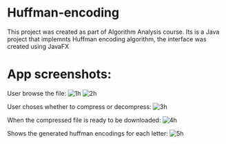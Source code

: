 # Huffman-encoding
This project was created as part of Algorithm Analysis course. Its is a Java project that implemnts Huffman encoding algorithm, the interface was created using JavaFX

# App screenshots:
User browse the file:
![1h](https://user-images.githubusercontent.com/65151701/212492346-6597dd91-250f-4a3a-b5c2-b95acaa09def.jpg)
![2h](https://user-images.githubusercontent.com/65151701/212492351-ab470572-9473-456d-9715-f03647f45921.jpg)

User choses whether to compress or decompress:
![3h](https://user-images.githubusercontent.com/65151701/212492352-1637559e-f373-4885-94b0-b0874ab545a3.jpg)

When the compressed file is ready to be downloaded:
![4h](https://user-images.githubusercontent.com/65151701/212492354-8cf0313b-e170-4c65-bbc5-54ccbac32737.jpg)

Shows the generated huffman encodings for each letter:
![5h](https://user-images.githubusercontent.com/65151701/212492355-d8b8bde8-6392-4c60-a210-e71bdefd8c7a.jpg)
